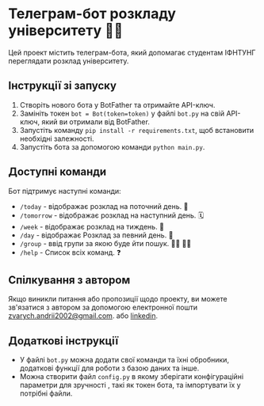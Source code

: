 # Телеграм-бот розкладу університету :student:
Цей проект містить телеграм-бота, який допомагає студентам ІФНТУНГ переглядати розклад університету.
## Інструкції зі запуску

1. Створіть нового бота у BotFather та отримайте API-ключ.
2. Замініть токен `bot = Bot(token=token)` у файлі `bot.py` на свій API-ключ, який ви отримали від BotFather.
3. Запустіть команду `pip install -r requirements.txt`, щоб встановити необхідні залежності.
4. Запустіть бота за допомогою команди `python main.py`.

## Доступні команди

Бот підтримує наступні команди:

- `/today` - відображає розклад на поточний день. :calendar:
- `/tomorrow` - відображає розклад на наступний день. :spiral_calendar:
- `/week` - відображає розклад на тиждень. :date:
- `/day` - відображає Розклад за певний день. :date:
- `/group` -  ввід групи за якою буде йти пошук. :man_student: :woman_student:
- `/help` - Список всіх команд. :question:
## Спілкування з автором

Якщо виникли питання або пропозиції щодо проекту, ви можете зв'язатися з автором за допомогою електронної пошти zvarych.andrii2002@gmail.com. або [linkedin](https://www.linkedin.com/in/andrii-zvarych-812250245/).

## Додаткові інструкції

- У файлі `bot.py` можна додати свої команди та їхні обробники, додаткові функції для роботи з базою даних та інше.
- Можна створити файл `config.py` в якому зберігати конфігураційні параметри для зручності , такі як токен бота, та імпортувати їх у потрібні файли.
